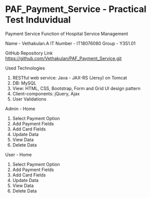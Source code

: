 # PAF_Payment_Service - Practical Test Induvidual
Payment Service Function of Hospital Service Management 

Name - Vethakulan.A
IT Number - IT18076080
Group - Y3S1.01

GitHub Repository Link
https://github.com/Vethakulan/PAF_Payment_Service.git


Used Technologies
1. RESTful web service: Java - JAX-RS (Jersy) on Tomcat
2. DB: MySQL
3. View: HTML, CSS, Bootstrap, Form and Grid UI design pattern
4. Client-components: jQuery, Ajax
5. User Validations


Admin - Home
1. Select Payment Option 
2. Add Payment Fields
3. Add Card Fields
4. Update Data
5. View Data
6. Delete Data

User - Home
1. Select Payment Option 
2. Add Payment Fields
3. Add Card Fields
4. Update Data
5. View Data
6. Delete Data


